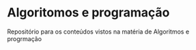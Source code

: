 # Algoritomos e programação
Repositório para os conteúdos vistos na matéria de Algoritmos e progrmação
